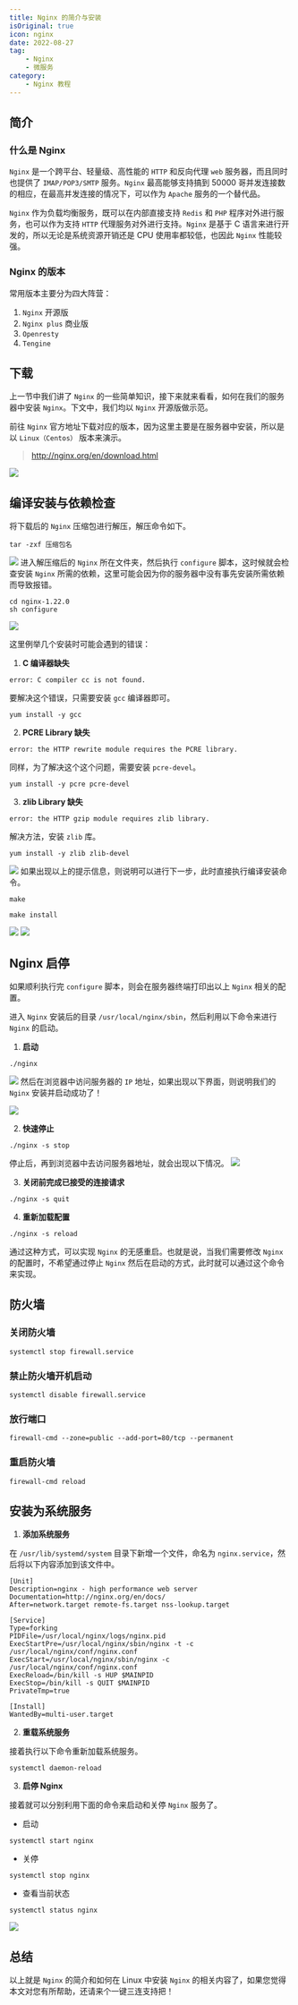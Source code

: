 ```yaml
---
title: Nginx 的简介与安装
isOriginal: true
icon: nginx
date: 2022-08-27
tag:
    - Nginx
    - 微服务
category:
    - Nginx 教程
---
```




## 简介

### 什么是 Nginx
`Nginx` 是一个跨平台、轻量级、高性能的 `HTTP` 和反向代理 `web` 服务器，而且同时也提供了 `IMAP/POP3/SMTP` 服务。`Nginx` 最高能够支持搞到 50000 哥并发连接数的相应，在最高并发连接的情况下，可以作为 `Apache` 服务的一个替代品。

`Nginx` 作为负载均衡服务，既可以在内部直接支持 `Redis` 和 `PHP` 程序对外进行服务，也可以作为支持 `HTTP` 代理服务对外进行支持。`Nginx` 是基于 C 语言来进行开发的，所以无论是系统资源开销还是 CPU 使用率都较低，也因此 `Nginx` 性能较强。
### Nginx 的版本 

常用版本主要分为四大阵营：

1.   `Nginx` 开源版
2.   `Nginx plus` 商业版
3.   `Openresty`
4.   `Tengine`

## 下载
上一节中我们讲了 `Nginx` 的一些简单知识，接下来就来看看，如何在我们的服务器中安装 `Nginx`。下文中，我们均以 `Nginx` 开源版做示范。

前往 `Nginx` 官方地址下载对应的版本，因为这里主要是在服务器中安装，所以是以 `Linux（Centos）` 版本来演示。

>   http://nginx.org/en/download.html

![](https://img-blog.csdnimg.cn/82fab0e89c6a42b896b77f98dee94b2c.png)

## 编译安装与依赖检查
将下载后的 `Nginx` 压缩包进行解压，解压命令如下。

```shell
tar -zxf 压缩包名
```
![](https://img-blog.csdnimg.cn/2cd8cb2c4221471e89bd6ad9c58269d5.png)
进入解压缩后的 `Nginx` 所在文件夹，然后执行 `configure` 脚本，这时候就会检查安装 `Nginx` 所需的依赖，这里可能会因为你的服务器中没有事先安装所需依赖而导致报错。

```shell
cd nginx-1.22.0
sh configure
```
![](https://img-blog.csdnimg.cn/16c89775141f40f9a69cdb9980bd221b.png)


这里例举几个安装时可能会遇到的错误：

1. **C 编译器缺失**

```shell
error: C compiler cc is not found.
```

要解决这个错误，只需要安装 `gcc` 编译器即可。

```shell
yum install -y gcc
```

2. **PCRE Library 缺失**

```shell
error: the HTTP rewrite module requires the PCRE library.
```
同样，为了解决这个这个问题，需要安装 `pcre-devel`。

```shell
yum install -y pcre pcre-devel
```

3. **zlib Library 缺失**

```shell
error: the HTTP gzip module requires zlib library.
```
解决方法，安装 `zlib` 库。

```shell
yum install -y zlib zlib-devel
```

![](https://img-blog.csdnimg.cn/e0c9acc5f35e447591b2b6d2df12755b.png)
如果出现以上的提示信息，则说明可以进行下一步，此时直接执行编译安装命令。

```shell
make

make install
```
![](https://img-blog.csdnimg.cn/73fa2a756cd54177ac55cfd17b34d9f1.png)
![](https://img-blog.csdnimg.cn/991d0ce06dc6480d97abf8b858b93030.png)



## Nginx 启停


如果顺利执行完 `configure` 脚本，则会在服务器终端打印出以上 `Nginx` 相关的配置。

进入 `Nginx` 安装后的目录 `/usr/local/nginx/sbin`，然后利用以下命令来进行 `Nginx` 的启动。

1. **启动**

```shell
./nginx
```
![](https://img-blog.csdnimg.cn/70fc81bab6ce4aeb9618e27ba081469d.png)
然后在浏览器中访问服务器的 `IP` 地址，如果出现以下界面，则说明我们的 `Nginx` 安装并启动成功了！

![](https://img-blog.csdnimg.cn/7a61140a0a464a81a27e348e1b284ac6.png)

2. **快速停止**

```shell
./nginx -s stop
```
停止后，再到浏览器中去访问服务器地址，就会出现以下情况。
![](https://img-blog.csdnimg.cn/7205270749fb4e5ab06423dc6920891c.png)


3. **关闭前完成已接受的连接请求**

```shell
./nginx -s quit
```

4. **重新加载配置**

```shell
./nginx -s reload
```

通过这种方式，可以实现 `Nginx` 的无感重启。也就是说，当我们需要修改 `Nginx` 的配置时，不希望通过停止 `Nginx` 然后在启动的方式，此时就可以通过这个命令来实现。


## 防火墙
### 关闭防火墙
```shell
systemctl stop firewall.service
```

### 禁止防火墙开机启动

```shell
systemctl disable firewall.service
```
### 放行端口

```shell
firewall-cmd --zone=public --add-port=80/tcp --permanent
```

### 重启防火墙

```shell
firewall-cmd reload
```

## 安装为系统服务
1. **添加系统服务**

在 `/usr/lib/systemd/system` 目录下新增一个文件，命名为 `nginx.service`，然后将以下内容添加到该文件中。

```shell
[Unit]
Description=nginx - high performance web server
Documentation=http://nginx.org/en/docs/
After=network.target remote-fs.target nss-lookup.target
 
[Service]
Type=forking
PIDFile=/usr/local/nginx/logs/nginx.pid
ExecStartPre=/usr/local/nginx/sbin/nginx -t -c /usr/local/nginx/conf/nginx.conf
ExecStart=/usr/local/nginx/sbin/nginx -c /usr/local/nginx/conf/nginx.conf
ExecReload=/bin/kill -s HUP $MAINPID
ExecStop=/bin/kill -s QUIT $MAINPID
PrivateTmp=true
 
[Install]
WantedBy=multi-user.target
```

2. **重载系统服务**

接着执行以下命令重新加载系统服务。

```shell
systemctl daemon-reload
```

3. **启停 Nginx**

接着就可以分别利用下面的命令来启动和关停 `Nginx` 服务了。

- 启动

```shell
systemctl start nginx
```
- 关停

```shell
systemctl stop nginx
```
- 查看当前状态

```shell
systemctl status nginx
```

![](https://img-blog.csdnimg.cn/06e3119f7e4b4e7096b3ce9e85387613.png)
## 总结
以上就是 `Nginx` 的简介和如何在 Linux 中安装 `Nginx` 的相关内容了，如果您觉得本文对您有所帮助，还请来个一键三连支持把！